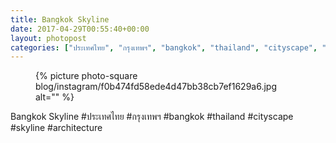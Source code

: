 ```yaml
---
title: Bangkok Skyline
date: 2017-04-29T00:55:40+00:00
layout: photopost
categories: ["ประเทศไทย", "กรุงเทพฯ", "bangkok", "thailand", "cityscape", "skyline", "architecture", "photos", "instagram"]
---
```


<figure class="photo photo--square">
  {% picture photo-square blog/instagram/f0b474fd58ede4d47bb38cb7ef1629a6.jpg alt="" %}
</figure>

Bangkok Skyline
#ประเทศไทย #กรุงเทพฯ #bangkok #thailand #cityscape #skyline #architecture
